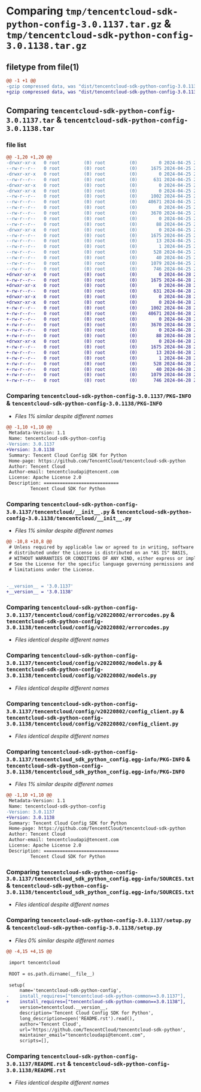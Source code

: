 # Comparing `tmp/tencentcloud-sdk-python-config-3.0.1137.tar.gz` & `tmp/tencentcloud-sdk-python-config-3.0.1138.tar.gz`

## filetype from file(1)

```diff
@@ -1 +1 @@
-gzip compressed data, was "dist/tencentcloud-sdk-python-config-3.0.1137.tar", last modified: Thu Apr 25 20:42:45 2024, max compression
+gzip compressed data, was "dist/tencentcloud-sdk-python-config-3.0.1138.tar", last modified: Sun Apr 28 20:40:29 2024, max compression
```

## Comparing `tencentcloud-sdk-python-config-3.0.1137.tar` & `tencentcloud-sdk-python-config-3.0.1138.tar`

### file list

```diff
@@ -1,20 +1,20 @@
-drwxr-xr-x   0 root         (0) root         (0)        0 2024-04-25 20:42:45.000000 tencentcloud-sdk-python-config-3.0.1137/
--rw-r--r--   0 root         (0) root         (0)     1675 2024-04-25 20:42:45.000000 tencentcloud-sdk-python-config-3.0.1137/PKG-INFO
-drwxr-xr-x   0 root         (0) root         (0)        0 2024-04-25 20:42:45.000000 tencentcloud-sdk-python-config-3.0.1137/tencentcloud/
--rw-r--r--   0 root         (0) root         (0)      631 2024-04-25 20:42:45.000000 tencentcloud-sdk-python-config-3.0.1137/tencentcloud/__init__.py
-drwxr-xr-x   0 root         (0) root         (0)        0 2024-04-25 20:42:45.000000 tencentcloud-sdk-python-config-3.0.1137/tencentcloud/config/
-drwxr-xr-x   0 root         (0) root         (0)        0 2024-04-25 20:42:45.000000 tencentcloud-sdk-python-config-3.0.1137/tencentcloud/config/v20220802/
--rw-r--r--   0 root         (0) root         (0)     1002 2024-04-25 20:42:45.000000 tencentcloud-sdk-python-config-3.0.1137/tencentcloud/config/v20220802/errorcodes.py
--rw-r--r--   0 root         (0) root         (0)    40671 2024-04-25 20:42:45.000000 tencentcloud-sdk-python-config-3.0.1137/tencentcloud/config/v20220802/models.py
--rw-r--r--   0 root         (0) root         (0)        0 2024-04-25 20:42:45.000000 tencentcloud-sdk-python-config-3.0.1137/tencentcloud/config/v20220802/__init__.py
--rw-r--r--   0 root         (0) root         (0)     3670 2024-04-25 20:42:45.000000 tencentcloud-sdk-python-config-3.0.1137/tencentcloud/config/v20220802/config_client.py
--rw-r--r--   0 root         (0) root         (0)        0 2024-04-25 20:42:45.000000 tencentcloud-sdk-python-config-3.0.1137/tencentcloud/config/__init__.py
--rw-r--r--   0 root         (0) root         (0)       88 2024-04-25 20:42:45.000000 tencentcloud-sdk-python-config-3.0.1137/setup.cfg
-drwxr-xr-x   0 root         (0) root         (0)        0 2024-04-25 20:42:45.000000 tencentcloud-sdk-python-config-3.0.1137/tencentcloud_sdk_python_config.egg-info/
--rw-r--r--   0 root         (0) root         (0)     1675 2024-04-25 20:42:45.000000 tencentcloud-sdk-python-config-3.0.1137/tencentcloud_sdk_python_config.egg-info/PKG-INFO
--rw-r--r--   0 root         (0) root         (0)       13 2024-04-25 20:42:45.000000 tencentcloud-sdk-python-config-3.0.1137/tencentcloud_sdk_python_config.egg-info/top_level.txt
--rw-r--r--   0 root         (0) root         (0)        1 2024-04-25 20:42:45.000000 tencentcloud-sdk-python-config-3.0.1137/tencentcloud_sdk_python_config.egg-info/dependency_links.txt
--rw-r--r--   0 root         (0) root         (0)      528 2024-04-25 20:42:45.000000 tencentcloud-sdk-python-config-3.0.1137/tencentcloud_sdk_python_config.egg-info/SOURCES.txt
--rw-r--r--   0 root         (0) root         (0)       40 2024-04-25 20:42:45.000000 tencentcloud-sdk-python-config-3.0.1137/tencentcloud_sdk_python_config.egg-info/requires.txt
--rw-r--r--   0 root         (0) root         (0)     1079 2024-04-25 20:42:45.000000 tencentcloud-sdk-python-config-3.0.1137/setup.py
--rw-r--r--   0 root         (0) root         (0)      746 2024-04-25 20:42:45.000000 tencentcloud-sdk-python-config-3.0.1137/README.rst
+drwxr-xr-x   0 root         (0) root         (0)        0 2024-04-28 20:40:29.000000 tencentcloud-sdk-python-config-3.0.1138/
+-rw-r--r--   0 root         (0) root         (0)     1675 2024-04-28 20:40:29.000000 tencentcloud-sdk-python-config-3.0.1138/PKG-INFO
+drwxr-xr-x   0 root         (0) root         (0)        0 2024-04-28 20:40:29.000000 tencentcloud-sdk-python-config-3.0.1138/tencentcloud/
+-rw-r--r--   0 root         (0) root         (0)      631 2024-04-28 20:40:29.000000 tencentcloud-sdk-python-config-3.0.1138/tencentcloud/__init__.py
+drwxr-xr-x   0 root         (0) root         (0)        0 2024-04-28 20:40:29.000000 tencentcloud-sdk-python-config-3.0.1138/tencentcloud/config/
+drwxr-xr-x   0 root         (0) root         (0)        0 2024-04-28 20:40:29.000000 tencentcloud-sdk-python-config-3.0.1138/tencentcloud/config/v20220802/
+-rw-r--r--   0 root         (0) root         (0)     1002 2024-04-28 20:40:29.000000 tencentcloud-sdk-python-config-3.0.1138/tencentcloud/config/v20220802/errorcodes.py
+-rw-r--r--   0 root         (0) root         (0)    40671 2024-04-28 20:40:29.000000 tencentcloud-sdk-python-config-3.0.1138/tencentcloud/config/v20220802/models.py
+-rw-r--r--   0 root         (0) root         (0)        0 2024-04-28 20:40:29.000000 tencentcloud-sdk-python-config-3.0.1138/tencentcloud/config/v20220802/__init__.py
+-rw-r--r--   0 root         (0) root         (0)     3670 2024-04-28 20:40:29.000000 tencentcloud-sdk-python-config-3.0.1138/tencentcloud/config/v20220802/config_client.py
+-rw-r--r--   0 root         (0) root         (0)        0 2024-04-28 20:40:29.000000 tencentcloud-sdk-python-config-3.0.1138/tencentcloud/config/__init__.py
+-rw-r--r--   0 root         (0) root         (0)       88 2024-04-28 20:40:29.000000 tencentcloud-sdk-python-config-3.0.1138/setup.cfg
+drwxr-xr-x   0 root         (0) root         (0)        0 2024-04-28 20:40:29.000000 tencentcloud-sdk-python-config-3.0.1138/tencentcloud_sdk_python_config.egg-info/
+-rw-r--r--   0 root         (0) root         (0)     1675 2024-04-28 20:40:29.000000 tencentcloud-sdk-python-config-3.0.1138/tencentcloud_sdk_python_config.egg-info/PKG-INFO
+-rw-r--r--   0 root         (0) root         (0)       13 2024-04-28 20:40:29.000000 tencentcloud-sdk-python-config-3.0.1138/tencentcloud_sdk_python_config.egg-info/top_level.txt
+-rw-r--r--   0 root         (0) root         (0)        1 2024-04-28 20:40:29.000000 tencentcloud-sdk-python-config-3.0.1138/tencentcloud_sdk_python_config.egg-info/dependency_links.txt
+-rw-r--r--   0 root         (0) root         (0)      528 2024-04-28 20:40:29.000000 tencentcloud-sdk-python-config-3.0.1138/tencentcloud_sdk_python_config.egg-info/SOURCES.txt
+-rw-r--r--   0 root         (0) root         (0)       40 2024-04-28 20:40:29.000000 tencentcloud-sdk-python-config-3.0.1138/tencentcloud_sdk_python_config.egg-info/requires.txt
+-rw-r--r--   0 root         (0) root         (0)     1079 2024-04-28 20:40:29.000000 tencentcloud-sdk-python-config-3.0.1138/setup.py
+-rw-r--r--   0 root         (0) root         (0)      746 2024-04-28 20:40:29.000000 tencentcloud-sdk-python-config-3.0.1138/README.rst
```

### Comparing `tencentcloud-sdk-python-config-3.0.1137/PKG-INFO` & `tencentcloud-sdk-python-config-3.0.1138/PKG-INFO`

 * *Files 1% similar despite different names*

```diff
@@ -1,10 +1,10 @@
 Metadata-Version: 1.1
 Name: tencentcloud-sdk-python-config
-Version: 3.0.1137
+Version: 3.0.1138
 Summary: Tencent Cloud Config SDK for Python
 Home-page: https://github.com/TencentCloud/tencentcloud-sdk-python
 Author: Tencent Cloud
 Author-email: tencentcloudapi@tencent.com
 License: Apache License 2.0
 Description: ============================
         Tencent Cloud SDK for Python
```

### Comparing `tencentcloud-sdk-python-config-3.0.1137/tencentcloud/__init__.py` & `tencentcloud-sdk-python-config-3.0.1138/tencentcloud/__init__.py`

 * *Files 1% similar despite different names*

```diff
@@ -10,8 +10,8 @@
 # Unless required by applicable law or agreed to in writing, software
 # distributed under the License is distributed on an "AS IS" BASIS,
 # WITHOUT WARRANTIES OR CONDITIONS OF ANY KIND, either express or implied.
 # See the License for the specific language governing permissions and
 # limitations under the License.
 
 
-__version__ = '3.0.1137'
+__version__ = '3.0.1138'
```

### Comparing `tencentcloud-sdk-python-config-3.0.1137/tencentcloud/config/v20220802/errorcodes.py` & `tencentcloud-sdk-python-config-3.0.1138/tencentcloud/config/v20220802/errorcodes.py`

 * *Files identical despite different names*

### Comparing `tencentcloud-sdk-python-config-3.0.1137/tencentcloud/config/v20220802/models.py` & `tencentcloud-sdk-python-config-3.0.1138/tencentcloud/config/v20220802/models.py`

 * *Files identical despite different names*

### Comparing `tencentcloud-sdk-python-config-3.0.1137/tencentcloud/config/v20220802/config_client.py` & `tencentcloud-sdk-python-config-3.0.1138/tencentcloud/config/v20220802/config_client.py`

 * *Files identical despite different names*

### Comparing `tencentcloud-sdk-python-config-3.0.1137/tencentcloud_sdk_python_config.egg-info/PKG-INFO` & `tencentcloud-sdk-python-config-3.0.1138/tencentcloud_sdk_python_config.egg-info/PKG-INFO`

 * *Files 1% similar despite different names*

```diff
@@ -1,10 +1,10 @@
 Metadata-Version: 1.1
 Name: tencentcloud-sdk-python-config
-Version: 3.0.1137
+Version: 3.0.1138
 Summary: Tencent Cloud Config SDK for Python
 Home-page: https://github.com/TencentCloud/tencentcloud-sdk-python
 Author: Tencent Cloud
 Author-email: tencentcloudapi@tencent.com
 License: Apache License 2.0
 Description: ============================
         Tencent Cloud SDK for Python
```

### Comparing `tencentcloud-sdk-python-config-3.0.1137/tencentcloud_sdk_python_config.egg-info/SOURCES.txt` & `tencentcloud-sdk-python-config-3.0.1138/tencentcloud_sdk_python_config.egg-info/SOURCES.txt`

 * *Files identical despite different names*

### Comparing `tencentcloud-sdk-python-config-3.0.1137/setup.py` & `tencentcloud-sdk-python-config-3.0.1138/setup.py`

 * *Files 0% similar despite different names*

```diff
@@ -4,15 +4,15 @@
 
 import tencentcloud
 
 ROOT = os.path.dirname(__file__)
 
 setup(
     name='tencentcloud-sdk-python-config',
-    install_requires=["tencentcloud-sdk-python-common==3.0.1137"],
+    install_requires=["tencentcloud-sdk-python-common==3.0.1138"],
     version=tencentcloud.__version__,
     description='Tencent Cloud Config SDK for Python',
     long_description=open('README.rst').read(),
     author='Tencent Cloud',
     url='https://github.com/TencentCloud/tencentcloud-sdk-python',
     maintainer_email="tencentcloudapi@tencent.com",
     scripts=[],
```

### Comparing `tencentcloud-sdk-python-config-3.0.1137/README.rst` & `tencentcloud-sdk-python-config-3.0.1138/README.rst`

 * *Files identical despite different names*


